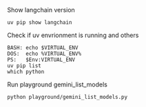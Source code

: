 Show langchain version

```
uv pip show langchain
```

Check if uv envrionment is running and others

```
BASH: echo $VIRTUAL_ENV
DOS:  echo %VIRTUAL_ENV%
PS:   $Env:VIRTUAL_ENV
uv pip list
which python
```

Run playground gemini_list_models

```
python playground/gemini_list_models.py
```

